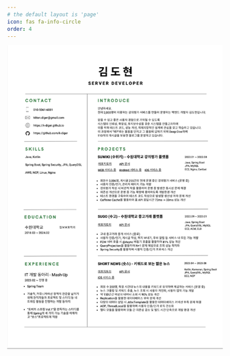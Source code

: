 ```yaml
---
# the default layout is 'page'
icon: fas fa-info-circle
order: 4
---
```


![](https://github.com/K-Diger/K-Diger.github.io/blob/main/images/introduce/introduce.png?raw=true)
